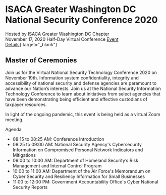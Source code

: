 # ISACA Greater Washington DC National Security Conference 2020
Hosted by ISACA Greater Washington DC Chapter  
November 17, 2020 
Half-Day Virtual Conference
[Event Details](https://isaca-gwdc.org/event/national-security-technology-conference-2020/#.X8pj2Y9Uvlw){:target="_blank"}  

## Master of Ceremonies
Join us for the Virtual National Security Technology Conference 2020 on November 19th. Information system confidentiality, integrity and accessibility of national security and defense agencies are paramount to advance our Nation’s interests. Join us at the National Security Information Technology Conference to learn about initiatives from select agencies that have been demonstrating being efficient and effective custodians of taxpayer resources.

In light of the ongoing pandemic, this event is being held as a virtual Zoom meeting.

Agenda

- 08:15 to 08:25 AM: Conference Introduction
- 08:25 to 09:00 AM: National Security Agency's Cybersecurity Information on Compromised Personal Network Indicators and Mitigations
- 09:00 to 10:00 AM: Department of Homeland Security’s Risk Management and Internal Control Program
- 10:00 to 11:00 AM: Department of the Air Force's Memorandum on Cyber Security and Resiliency Information for Small Businesses
- 11:00 to 12:00 PM: Government Accountability Office's Cyber National Security Reports
